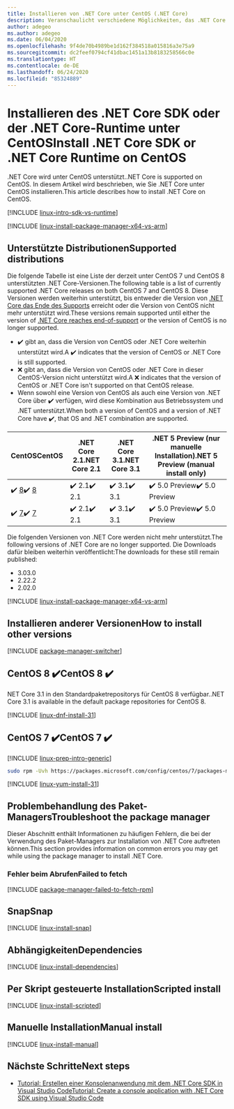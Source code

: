 ```yaml
---
title: Installieren von .NET Core unter CentOS (.NET Core)
description: Veranschaulicht verschiedene Möglichkeiten, das .NET Core SDK und die NET Core-Runtime unter CentOS zu installieren.
author: adegeo
ms.author: adegeo
ms.date: 06/04/2020
ms.openlocfilehash: 9f4de70b4989be1d162f384518a015816a3e75a9
ms.sourcegitcommit: dc2feef0794cf41dbac1451a13b8183258566c0e
ms.translationtype: HT
ms.contentlocale: de-DE
ms.lasthandoff: 06/24/2020
ms.locfileid: "85324889"
---
```

# <a name="install-net-core-sdk-or-net-core-runtime-on-centos"></a><span data-ttu-id="acc42-103">Installieren des .NET Core SDK oder der .NET Core-Runtime unter CentOS</span><span class="sxs-lookup"><span data-stu-id="acc42-103">Install .NET Core SDK or .NET Core Runtime on CentOS</span></span>

<span data-ttu-id="acc42-104">.NET Core wird unter CentOS unterstützt.</span><span class="sxs-lookup"><span data-stu-id="acc42-104">.NET Core is supported on CentOS.</span></span> <span data-ttu-id="acc42-105">In diesem Artikel wird beschrieben, wie Sie .NET Core unter CentOS installieren.</span><span class="sxs-lookup"><span data-stu-id="acc42-105">This article describes how to install .NET Core on CentOS.</span></span>

[!INCLUDE [linux-intro-sdk-vs-runtime](includes/linux-intro-sdk-vs-runtime.md)]

[!INCLUDE [linux-install-package-manager-x64-vs-arm](includes/linux-install-package-manager-x64-vs-arm.md)]

## <a name="supported-distributions"></a><span data-ttu-id="acc42-106">Unterstützte Distributionen</span><span class="sxs-lookup"><span data-stu-id="acc42-106">Supported distributions</span></span>

<span data-ttu-id="acc42-107">Die folgende Tabelle ist eine Liste der derzeit unter CentOS 7 und CentOS 8 unterstützten .NET Core-Versionen.</span><span class="sxs-lookup"><span data-stu-id="acc42-107">The following table is a list of currently supported .NET Core releases on both CentOS 7 and CentOS 8.</span></span> <span data-ttu-id="acc42-108">Diese Versionen werden weiterhin unterstützt, bis entweder die Version von [.NET Core das Ende des Supports](https://dotnet.microsoft.com/platform/support/policy/dotnet-core) erreicht oder die Version von CentOS nicht mehr unterstützt wird.</span><span class="sxs-lookup"><span data-stu-id="acc42-108">These versions remain supported until either the version of [.NET Core reaches end-of-support](https://dotnet.microsoft.com/platform/support/policy/dotnet-core) or the version of CentOS is no longer supported.</span></span>

- <span data-ttu-id="acc42-109">✔️ gibt an, dass die Version von CentOS oder .NET Core weiterhin unterstützt wird.</span><span class="sxs-lookup"><span data-stu-id="acc42-109">A ✔️ indicates that the version of CentOS or .NET Core is still supported.</span></span>
- <span data-ttu-id="acc42-110">❌ gibt an, dass die Version von CentOS oder .NET Core in dieser CentOS-Version nicht unterstützt wird.</span><span class="sxs-lookup"><span data-stu-id="acc42-110">A ❌ indicates that the version of CentOS or .NET Core isn't supported on that CentOS release.</span></span>
- <span data-ttu-id="acc42-111">Wenn sowohl eine Version von CentOS als auch eine Version von .NET Core über ✔️ verfügen, wird diese Kombination aus Betriebssystem und .NET unterstützt.</span><span class="sxs-lookup"><span data-stu-id="acc42-111">When both a version of CentOS and a version of .NET Core have ✔️, that OS and .NET combination are supported.</span></span>

| <span data-ttu-id="acc42-112">CentOS</span><span class="sxs-lookup"><span data-stu-id="acc42-112">CentOS</span></span>                   | <span data-ttu-id="acc42-113">.NET Core 2.1</span><span class="sxs-lookup"><span data-stu-id="acc42-113">.NET Core 2.1</span></span> | <span data-ttu-id="acc42-114">.NET Core 3.1</span><span class="sxs-lookup"><span data-stu-id="acc42-114">.NET Core 3.1</span></span> | <span data-ttu-id="acc42-115">.NET 5 Preview (nur manuelle Installation)</span><span class="sxs-lookup"><span data-stu-id="acc42-115">.NET 5 Preview (manual install only)</span></span> |
|--------------------------|---------------|---------------|----------------|
| <span data-ttu-id="acc42-116">✔️ [8](#centos-8-)</span><span class="sxs-lookup"><span data-stu-id="acc42-116">✔️ [8](#centos-8-)</span></span> | <span data-ttu-id="acc42-117">✔️ 2.1</span><span class="sxs-lookup"><span data-stu-id="acc42-117">✔️ 2.1</span></span>        | <span data-ttu-id="acc42-118">✔️ 3.1</span><span class="sxs-lookup"><span data-stu-id="acc42-118">✔️ 3.1</span></span>        | <span data-ttu-id="acc42-119">✔️ 5.0 Preview</span><span class="sxs-lookup"><span data-stu-id="acc42-119">✔️ 5.0 Preview</span></span> |
| <span data-ttu-id="acc42-120">✔️ [7](#centos-7-)</span><span class="sxs-lookup"><span data-stu-id="acc42-120">✔️ [7](#centos-7-)</span></span> | <span data-ttu-id="acc42-121">✔️ 2.1</span><span class="sxs-lookup"><span data-stu-id="acc42-121">✔️ 2.1</span></span>        | <span data-ttu-id="acc42-122">✔️ 3.1</span><span class="sxs-lookup"><span data-stu-id="acc42-122">✔️ 3.1</span></span>        | <span data-ttu-id="acc42-123">✔️ 5.0 Preview</span><span class="sxs-lookup"><span data-stu-id="acc42-123">✔️ 5.0 Preview</span></span> |

<span data-ttu-id="acc42-124">Die folgenden Versionen von .NET Core werden nicht mehr unterstützt.</span><span class="sxs-lookup"><span data-stu-id="acc42-124">The following versions of .NET Core are no longer supported.</span></span> <span data-ttu-id="acc42-125">Die Downloads dafür bleiben weiterhin veröffentlicht:</span><span class="sxs-lookup"><span data-stu-id="acc42-125">The downloads for these still remain published:</span></span>

- <span data-ttu-id="acc42-126">3.0</span><span class="sxs-lookup"><span data-stu-id="acc42-126">3.0</span></span>
- <span data-ttu-id="acc42-127">2.2</span><span class="sxs-lookup"><span data-stu-id="acc42-127">2.2</span></span>
- <span data-ttu-id="acc42-128">2.0</span><span class="sxs-lookup"><span data-stu-id="acc42-128">2.0</span></span>

[!INCLUDE [linux-install-package-manager-x64-vs-arm](includes/linux-install-package-manager-x64-vs-arm.md)]

## <a name="how-to-install-other-versions"></a><span data-ttu-id="acc42-129">Installieren anderer Versionen</span><span class="sxs-lookup"><span data-stu-id="acc42-129">How to install other versions</span></span>

[!INCLUDE [package-manager-switcher](./includes/package-manager-heading-hack-pkgname.md)]

## <a name="centos-8-"></a><span data-ttu-id="acc42-130">CentOS 8 ✔️</span><span class="sxs-lookup"><span data-stu-id="acc42-130">CentOS 8 ✔️</span></span>

<span data-ttu-id="acc42-131">NET Core 3.1 in den Standardpaketrepositorys für CentOS 8 verfügbar.</span><span class="sxs-lookup"><span data-stu-id="acc42-131">.NET Core 3.1 is available in the default package repositories for CentOS 8.</span></span>

[!INCLUDE [linux-dnf-install-31](includes/linux-install-31-dnf.md)]

## <a name="centos-7-"></a><span data-ttu-id="acc42-132">CentOS 7 ✔️</span><span class="sxs-lookup"><span data-stu-id="acc42-132">CentOS 7 ✔️</span></span>

[!INCLUDE [linux-prep-intro-generic](includes/linux-prep-intro-generic.md)]

```bash
sudo rpm -Uvh https://packages.microsoft.com/config/centos/7/packages-microsoft-prod.rpm
```

[!INCLUDE [linux-yum-install-31](includes/linux-install-31-yum.md)]

## <a name="troubleshoot-the-package-manager"></a><span data-ttu-id="acc42-133">Problembehandlung des Paket-Managers</span><span class="sxs-lookup"><span data-stu-id="acc42-133">Troubleshoot the package manager</span></span>

<span data-ttu-id="acc42-134">Dieser Abschnitt enthält Informationen zu häufigen Fehlern, die bei der Verwendung des Paket-Managers zur Installation von .NET Core auftreten können.</span><span class="sxs-lookup"><span data-stu-id="acc42-134">This section provides information on common errors you may get while using the package manager to install .NET Core.</span></span>

### <a name="failed-to-fetch"></a><span data-ttu-id="acc42-135">Fehler beim Abrufen</span><span class="sxs-lookup"><span data-stu-id="acc42-135">Failed to fetch</span></span>

[!INCLUDE [package-manager-failed-to-fetch-rpm](includes/package-manager-failed-to-fetch-rpm.md)]

## <a name="snap"></a><span data-ttu-id="acc42-136">Snap</span><span class="sxs-lookup"><span data-stu-id="acc42-136">Snap</span></span>

[!INCLUDE [linux-install-snap](includes/linux-install-snap.md)]

## <a name="dependencies"></a><span data-ttu-id="acc42-137">Abhängigkeiten</span><span class="sxs-lookup"><span data-stu-id="acc42-137">Dependencies</span></span>

[!INCLUDE [linux-install-dependencies](includes/linux-install-dependencies.md)]

## <a name="scripted-install"></a><span data-ttu-id="acc42-138">Per Skript gesteuerte Installation</span><span class="sxs-lookup"><span data-stu-id="acc42-138">Scripted install</span></span>

[!INCLUDE [linux-install-scripted](includes/linux-install-scripted.md)]

## <a name="manual-install"></a><span data-ttu-id="acc42-139">Manuelle Installation</span><span class="sxs-lookup"><span data-stu-id="acc42-139">Manual install</span></span>

[!INCLUDE [linux-install-manual](includes/linux-install-manual.md)]

## <a name="next-steps"></a><span data-ttu-id="acc42-140">Nächste Schritte</span><span class="sxs-lookup"><span data-stu-id="acc42-140">Next steps</span></span>

- [<span data-ttu-id="acc42-141">Tutorial: Erstellen einer Konsolenanwendung mit dem .NET Core SDK in Visual Studio Code</span><span class="sxs-lookup"><span data-stu-id="acc42-141">Tutorial: Create a console application with .NET Core SDK using Visual Studio Code</span></span>](../tutorials/with-visual-studio-code.md)
